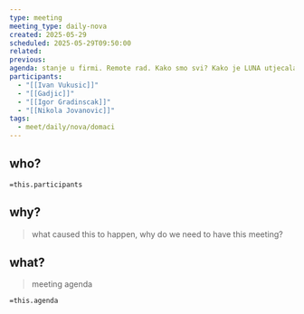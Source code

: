 ```yaml
---
type: meeting
meeting_type: daily-nova
created: 2025-05-29
scheduled: 2025-05-29T09:50:00
related:
previous:
agenda: stanje u firmi. Remote rad. Kako smo svi? Kako je LUNA utjecala na firmu? Sta je sa HOC?
participants:
  - "[[Ivan Vukusic]]"
  - "[[Gadjic]]"
  - "[[Igor Gradinscak]]"
  - "[[Nikola Jovanovic]]"
tags:
  - meet/daily/nova/domaci
---
```


## who?

`=this.participants`

## why?
> what caused this to happen, why do we need to have this meeting?

## what?
> meeting agenda

`=this.agenda`
